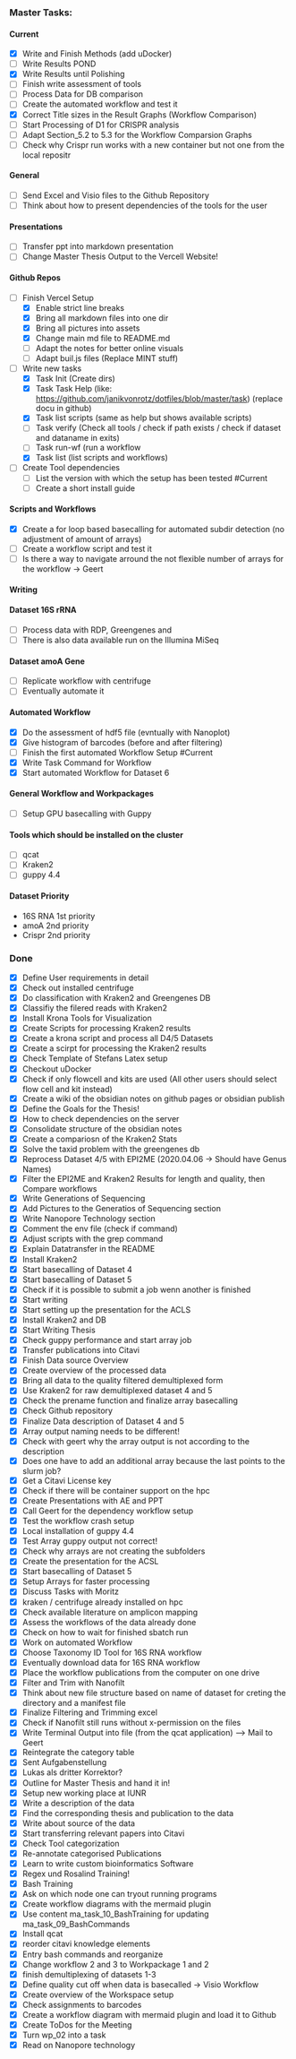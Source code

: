 ### Master Tasks:
#### Current
* [x] Write and Finish Methods (add uDocker)
* [ ] Write Results POND
* [x] Write Results until Polishing
* [ ] Finish write assessment of tools
* [ ] Process Data for DB comparison
* [ ] Create the automated workflow and test it
* [x] Correct Title sizes in the Result Graphs (Workflow Comparison)
* [ ] Start Processing of D1 for CRISPR analysis
* [ ] Adapt Section_5.2 to 5.3 for the Workflow Comparsion Graphs
* [ ] Check why Crispr run works with a new container but not one from the local repositr

#### General

* [ ] Send Excel and Visio files to the Github Repository
* [ ] Think about how to present dependencies of the tools for the user

#### Presentations
* [ ] Transfer ppt into markdown presentation
* [ ] Change Master Thesis Output to the Vercell Website!

#### Github Repos

* [ ] Finish Vercel Setup
	* [x] Enable strict line breaks
	* [x] Bring all markdown files into one dir
	* [x] Bring all pictures into assets
	* [x] Change main md file to README.md
	* [ ] Adapt the notes for better online visuals
	* [ ] Adapt buil.js files (Replace MINT stuff)
* [ ] Write new tasks
	* [x] Task Init (Create dirs)
	* [x] Task Task Help (like: https://github.com/janikvonrotz/dotfiles/blob/master/task) (replace docu in github)
	* [x] Task list scripts (same as help but shows available scripts)
	* [ ] Task verify (Check all tools / check if path exists / check if dataset and dataname in exits)
	* [ ] Task run-wf (run a workflow
	* [x] Task list (list scripts and workflows)
* [ ] Create Tool dependencies
	* [ ] List the version with which the setup has been tested #Current 
	* [ ] Create a short install guide
#### Scripts and Workflows
* [x] Create a for loop based basecalling for automated subdir detection (no adjustment of amount of arrays)
* [ ] Create a workflow script and test it
* [ ] Is there a way to navigate arround the not flexible number of arrays for the workflow -> Geert

#### Writing
 
#### Dataset 16S rRNA
* [ ] Process data with RDP, Greengenes and 
* [ ] There is also data available run on the Illumina MiSeq

#### Dataset amoA Gene
* [ ] Replicate workflow with centrifuge
* [ ] Eventually automate it

#### Automated Workflow
* [x] Do the assessment of hdf5 file (evntually with Nanoplot)
* [x] Give histogram of barcodes (before and after filtering)
* [ ] Finish the first automated Workflow Setup #Current
* [x]  Write Task Command for Workflow
* [x]  Start automated Workflow for Dataset 6

#### General Workflow and Workpackages
* [ ] Setup GPU basecalling with Guppy

#### Tools which should be installed on the cluster
* [ ] qcat
* [ ] Kraken2
* [ ] guppy 4.4

#### Dataset Priority
* 16S RNA 1st priority
* amoA 2nd priority
* Crispr 2nd priority

### Done
* [x] Define User requirements in detail
* [x] Check out installed centrifuge
* [x] Do classification with Kraken2 and Greengenes DB
* [x] Classifiy the filered reads with Kraken2
* [x] Install Krona Tools for Visualization
* [x] Create Scripts for processing Kraken2 results
* [x] Create a krona script and process all D4/5 Datasets
* [x] Create a scirpt for processing the Kraken2 results
* [x] Check Template of Stefans Latex setup
* [x] Checkout uDocker
* [x] Check if only flowcell and kits are used (All other users should select flow cell and kit instead)
* [x] Create a wiki of the obsidian notes on github pages or obsidian publish
* [x] Define the Goals for the Thesis!
* [x] How to check dependencies on the server
* [x] Consolidate structure of the obsidian notes
* [x] Create a compariosn of the Kraken2 Stats
* [x] Solve the taxid problem with the greengenes db
* [x] Reprocess Dataset 4/5 with EPI2ME (2020.04.06 -> Should have Genus Names)
* [x] Filter the EPI2ME and Kraken2 Results for length and quality, then Compare workflows
* [x] Write Generations of Sequencing 
* [x] Add Pictures to the Generatios of Sequencing section
* [x] Write Nanopore Technology section
* [x] Comment the env file (check if command)
* [x] Adjust scripts with the grep command
* [x] Explain Datatransfer in the README
* [x] Install Kraken2
* [x] Start basecalling of Dataset 4
* [x] Start basecalling of Dataset 5
* [x] Check if it is possible to submit a job wenn another is finished
* [x] Start writing
* [x] Start setting up the presentation for the ACLS
* [x] Install Kraken2 and DB
* [x] Start Writing Thesis
* [x] Check guppy performance and start array job
* [x] Transfer publications into Citavi
* [x] Finish Data source Overview
* [x] Create overview of the processed data
* [x] Bring all data to the quality filtered demultiplexed form
* [x] Use Kraken2 for raw demultiplexed dataset 4 and 5
* [x] Check the prename function and finalize array basecalling
* [x] Check Github repository
* [x] Finalize Data description of Dataset 4 and 5
* [x] Array output naming needs to be different!
* [x] Check with geert why the array output is not according to the description
* [x] Does one have to add an additional array because the last points to the slurm job?
* [x] Get a Citavi License key
* [x] Check if there will be container support on the hpc
* [x] Create Presentations with AE and PPT
* [x] Call Geert for the dependency workflow setup
* [x] Test the workflow crash setup
* [x] Local installation of guppy 4.4
* [x] Test Array guppy output not correct!
* [x] Check why arrays are not creating the subfolders
* [x] Create the presentation for the ACSL
* [x] Start basecalling of Dataset 5
* [x] Setup Arrays for faster processing
* [x] Discuss Tasks with Moritz
* [x] kraken / centrifuge already installed on hpc
* [x] Check available literature on amplicon mapping
* [x] Assess the workflows of the data already done 
* [x] Check on how to wait for finished sbatch run
* [x] Work on automated Workflow
* [x] Choose Taxonomy ID Tool for 16S RNA workflow
* [x] Eventually download data for 16S RNA workflow
* [x] Place the workflow publications from the computer on one drive
* [x] Filter and Trim with Nanofilt
* [x] Think about new file structure based on name of dataset for creting the directory and a manifest file
* [x] Finalize Filtering and Trimming excel
* [x] Check if Nanofilt still runs without x-permission on the files
* [x] Write Terminal Output into file (from the qcat application) --> Mail to Geert
* [x] Reintegrate the category table 
* [x] Sent Aufgabenstellung 
* [x] Lukas als dritter Korrektor?
* [x] Outline for Master Thesis and hand it in!
* [x] Setup new working place at IUNR
* [x] Write a description of the data
* [x] Find the corresponding thesis and publication to the data
* [x] Write about source of the data
* [x] Start transferring relevant papers into Citavi
* [x] Check Tool categorization
* [x] Re-annotate categorised Publications
* [x] Learn to write custom bioinformatics Software
* [x] Regex und Rosalind Training!
* [x] Bash Training
* [x] Ask on which node one can tryout running programs
* [x] Create workflow diagrams with the mermaid plugin
* [x] Use content ma_task_10_BashTraining for updating ma_task_09_BashCommands
* [x] Install qcat
* [x] reorder citavi knowledge elements
* [x] Entry bash commands and reorganize
* [x] Change workflow 2 and 3 to Workpackage 1 and 2
* [x] finish demultiplexing of datasets 1-3
* [x] Define quality cut off when data is basecalled -> Visio Workflow
* [x] Create overview of the Workspace setup
* [x] Check assignments to barcodes
* [x] Create a workflow diagram with mermaid plugin and load it to Github
* [x] Create ToDos for the Meeting
* [x] Turn wp_02 into a task
* [x] Read on Nanopore technology